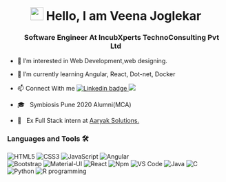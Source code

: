 <h1 align="center"><img width="30" src="https://emojis.slackmojis.com/emojis/images/1593555389/9579/blob_excited.gif?1593555389" alt="party blob" /> Hello, I am Veena Joglekar </h1>

<h3 align="center"> &nbsp; &nbsp;&nbsp; &nbsp; <b> Software Engineer At IncubXperts TechnoConsulting Pvt Ltd </b> </h3>



- 👀 I’m interested in Web Development,web designing.

- 🌱 I’m currently learning Angular, React, Dot-net, Docker

- 📫 Connect With me
    <a href="https://www.linkedin.com/in/veena-joglekar-97a393122/">
    <img src="https://img.shields.io/badge/-LinkedIn-blue?style=flat-square&logo=Linkedin&logoColor=white&link=https://www.linkedin.com/in/shivashishyadav/" alt="Linkedin badge" />
  </a>
  <a href="mailto:veena1695@gmail.com">
    <img src="https://img.shields.io/badge/-Gmail-c14438?style=flat-square&logo=Gmail&logoColor=white&link=mailto:shivashishmca@gmail.com" />
  </a>
- 🎓 &nbsp; Symbiosis Pune 2020 Alumni(MCA)
      
 - 💼&nbsp;&nbsp;&nbsp;Ex Full Stack intern at <a href="https://aaryaksolutions.com/">Aaryak Solutions.</a>

                          


<!---
veena1695/veena1695 is a ✨ special ✨ repository because its `README.md` (this file) appears on your GitHub profile.
You can click the Preview link to take a look at your changes.
--->


### Languages and Tools 🛠 

![HTML5](https://img.shields.io/badge/-HTML5-%23E44D27?style=flat-square&logo=html5&logoColor=ffffff)
![CSS3](https://img.shields.io/badge/-CSS3-%231572B6?style=flat-square&logo=css3)
![JavaScript](https://img.shields.io/badge/-JavaScript-%23F7DF1C?style=flat-square&logo=javascript&logoColor=000000&labelColor=%23F7DF1C&color=%23FFCE5A)
![Angular](https://img.shields.io/badge/-Angular-%23E44D27?style=flat-square&logo=angular&logoColor=ffffff) <br>
![Bootstrap](https://img.shields.io/badge/-Bootstrap-563D7C?style=flat-square&logo=Bootstrap)
![Material-UI](https://img.shields.io/badge/-Material%E2%80%93UI-0081CB?style=flat-square&logo=material-ui)
![React](https://img.shields.io/badge/-React-61DAFB?style=flat-square&logo=react&logoColor=ffffff)
![Npm](https://img.shields.io/badge/-npm-CB3837?style=flat-square&logo=npm)
![VS Code](http://img.shields.io/badge/-VS%20Code-007ACC?style=flat-square&logo=visual-studio-code&logoColor=ffffff)
![Java](http://img.shields.io/badge/-Java-5B4638?style=flat-square&logo=java&logoColor=ffffff)
![C](http://img.shields.io/badge/-C-A8B9CC?style=flat-square&logo=c&logoColor=ffffff)
![Python](http://img.shields.io/badge/-Python-3776AB?style=flat-square&logo=python&logoColor=ffffff)
![R programming](http://img.shields.io/badge/-R-3776AB?style=flat-square&logo=R&logoColor=ffffff)


<br/>

